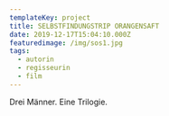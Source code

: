 ```yaml
---
templateKey: project
title: SELBSTFINDUNGSTRIP ORANGENSAFT
date: 2019-12-17T15:04:10.000Z
featuredimage: /img/sos1.jpg
tags:
  - autorin
  - regisseurin
  - film
---
```


Drei Männer. Eine Trilogie.
